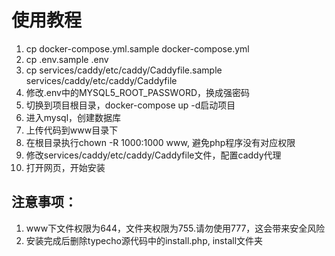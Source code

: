 # 使用教程
1. cp docker-compose.yml.sample  docker-compose.yml
2. cp .env.sample .env
3. cp services/caddy/etc/caddy/Caddyfile.sample services/caddy/etc/caddy/Caddyfile
4. 修改.env中的MYSQL5_ROOT_PASSWORD，换成强密码
5. 切换到项目根目录，docker-compose up -d启动项目
6. 进入mysql，创建数据库
7. 上传代码到www目录下
8. 在根目录执行chown -R 1000:1000 www, 避免php程序没有对应权限
9. 修改services/caddy/etc/caddy/Caddyfile文件，配置caddy代理
10. 打开网页，开始安装

## 注意事项：
1. www下文件权限为644，文件夹权限为755.请勿使用777，这会带来安全风险
2. 安装完成后删除typecho源代码中的install.php, install文件夹
